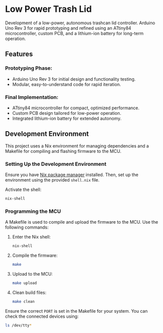 # Low Power Trash Lid

Development of a low-power, autonomous trashcan lid controller. Arduino Uno Rev 3 for rapid prototyping and refined using an ATtiny84 microcontroller, custom PCB, and a lithium-ion battery for long-term operation.

## Features

### Prototyping Phase:

- Arduino Uno Rev 3 for initial design and functionality testing.
- Modular, easy-to-understand code for rapid iteration.

### Final Implementation:

- ATtiny84 microcontroller for compact, optimized performance.
- Custom PCB design tailored for low-power operation.
- Integrated lithium-ion battery for extended autonomy.

## Development Environment

This project uses a Nix environment for managing dependencies and a Makefile for compiling and flashing firmware to the MCU.

### Setting Up the Development Environment

Ensure you have [Nix package manager](https://nixos.org/download.html) installed. Then, set up the environment using the provided `shell.nix` file.

Activate the shell:

```sh
nix-shell
```

### Programming the MCU

A Makefile is used to compile and upload the firmware to the MCU. Use the following commands:

1. Enter the Nix shell:
   ```sh
   nix-shell
   ```
2. Compile the firmware:
   ```sh
   make
   ```
3. Upload to the MCU:
   ```sh
   make upload
   ```
4. Clean build files:
   ```sh
   make clean
   ```

Ensure the correct `PORT` is set in the Makefile for your system. You can check the connected devices using:

```sh
ls /dev/tty*
```

